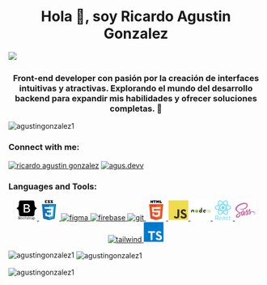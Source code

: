 <h1 align="center">Hola 👋, soy Ricardo Agustin Gonzalez</h1>
<img src="https://firebasestorage.googleapis.com/v0/b/sportify-e751a.appspot.com/o/Banner%20Para%20LinkedIn%20Desarrollador%20De%20Software%20Moderno%20Negro.png?alt=media&token=00afdc18-09a7-487f-bce9-09dc8b0cb30e">  
<h3 align="center">Front-end developer con pasión por la creación de interfaces intuitivas y atractivas. Explorando el mundo del desarrollo backend para expandir mis habilidades y ofrecer soluciones completas. 🚀</h3>

<p align="left"> <img src="https://komarev.com/ghpvc/?username=agustingonzalez1&label=Profile%20views&color=0e75b6&style=flat" alt="agustingonzalez1" /> </p>

<h3 align="left">Connect with me:</h3>
<p align="left">
<a href="https://linkedin.com/in/ricardo agustin gonzalez" target="blank"><img align="center" src="https://raw.githubusercontent.com/rahuldkjain/github-profile-readme-generator/master/src/images/icons/Social/linked-in-alt.svg" alt="ricardo agustin gonzalez" height="30" width="40" /></a>
<a href="https://instagram.com/agus.devv" target="blank"><img align="center" src="https://raw.githubusercontent.com/rahuldkjain/github-profile-readme-generator/master/src/images/icons/Social/instagram.svg" alt="agus.devv" height="30" width="40" /></a>
</p>

<h3 align="left">Languages and Tools:</h3>
<p align="center"> <a href="https://getbootstrap.com" target="_blank" rel="noreferrer"> <img src="https://raw.githubusercontent.com/devicons/devicon/master/icons/bootstrap/bootstrap-plain-wordmark.svg" alt="bootstrap" width="40" height="40"/> </a> <a href="https://www.w3schools.com/css/" target="_blank" rel="noreferrer"> <img src="https://raw.githubusercontent.com/devicons/devicon/master/icons/css3/css3-original-wordmark.svg" alt="css3" width="40" height="40"/> </a> <a href="https://www.figma.com/" target="_blank" rel="noreferrer"> <img src="https://www.vectorlogo.zone/logos/figma/figma-icon.svg" alt="figma" width="40" height="40"/> </a> <a href="https://firebase.google.com/" target="_blank" rel="noreferrer"> <img src="https://www.vectorlogo.zone/logos/firebase/firebase-icon.svg" alt="firebase" width="40" height="40"/> </a> <a href="https://git-scm.com/" target="_blank" rel="noreferrer"> <img src="https://www.vectorlogo.zone/logos/git-scm/git-scm-icon.svg" alt="git" width="40" height="40"/> </a> <a href="https://www.w3.org/html/" target="_blank" rel="noreferrer"> <img src="https://raw.githubusercontent.com/devicons/devicon/master/icons/html5/html5-original-wordmark.svg" alt="html5" width="40" height="40"/> </a> <a href="https://developer.mozilla.org/en-US/docs/Web/JavaScript" target="_blank" rel="noreferrer"> <img src="https://raw.githubusercontent.com/devicons/devicon/master/icons/javascript/javascript-original.svg" alt="javascript" width="40" height="40"/> </a> <a href="https://nodejs.org" target="_blank" rel="noreferrer"> <img src="https://raw.githubusercontent.com/devicons/devicon/master/icons/nodejs/nodejs-original-wordmark.svg" alt="nodejs" width="40" height="40"/> </a> <a href="https://reactjs.org/" target="_blank" rel="noreferrer"> <img src="https://raw.githubusercontent.com/devicons/devicon/master/icons/react/react-original-wordmark.svg" alt="react" width="40" height="40"/> </a> <a href="https://sass-lang.com" target="_blank" rel="noreferrer"> <img src="https://raw.githubusercontent.com/devicons/devicon/master/icons/sass/sass-original.svg" alt="sass" width="40" height="40"/> </a> <a href="https://tailwindcss.com/" target="_blank" rel="noreferrer"> <img src="https://www.vectorlogo.zone/logos/tailwindcss/tailwindcss-icon.svg" alt="tailwind" width="40" height="40"/> </a> <a href="https://www.typescriptlang.org/" target="_blank" rel="noreferrer"> <img src="https://raw.githubusercontent.com/devicons/devicon/master/icons/typescript/typescript-original.svg" alt="typescript" width="40" height="40"/> </a> </p>

<p><img align="left" src="https://github-readme-stats.vercel.app/api/top-langs?username=agustingonzalez1&show_icons=true&theme=dark&locale=en&layout=compact" alt="agustingonzalez1" /></p>

<p>&nbsp;<img align="center" src="https://github-readme-stats.vercel.app/api?username=agustingonzalez1&show_icons=true&theme=dark&locale=en" alt="agustingonzalez1" /></p>

<p><img align="center" src="https://github-readme-streak-stats.herokuapp.com/?user=agustingonzalez1&theme=dark" alt="agustingonzalez1" /></p>
